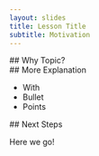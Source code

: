 ```yaml
---
layout: slides
title: Lesson Title
subtitle: Motivation
---
```

<section class="slide">
## Why Topic?
</section>

<section class="slide">
## More Explanation

* With
* Bullet
* Points

</section>

<section class="slide">
## Next Steps

Here we go!
</section>
